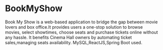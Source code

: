 # BookMyShow
Book My Show is a web-based application to bridge the gap between movie lovers and box office.It provides users a one-stop solution to browse movies, select showtimes, choose seats and purchase tickets online without any hassle. It benefits Cinema Hall owners by automating ticket sales,managing seats availability. MySQL,ReactJS,Spring Boot used.
